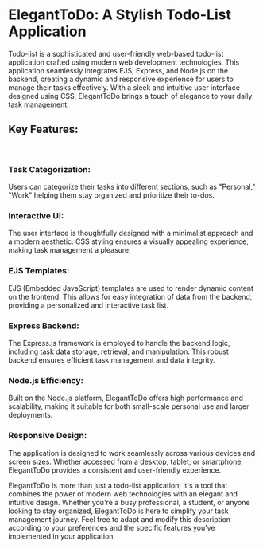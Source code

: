<h1>ElegantToDo: A Stylish Todo-List Application</h1>
<p>Todo-list is a sophisticated and user-friendly web-based todo-list application crafted using modern web development technologies. This application seamlessly integrates EJS, Express, and Node.js on the backend, creating a dynamic and responsive experience for users to manage their tasks effectively. With a sleek and intuitive user interface designed using CSS, ElegantToDo brings a touch of elegance to your daily task management.</p>
<h2>Key Features:</h3>
<br>
<h3>Task Categorization: </h3>
<p>Users can categorize their tasks into different sections, such as "Personal," "Work" helping them stay organized and prioritize their to-dos.</p>
<h3>Interactive UI:</h3>
<p>The user interface is thoughtfully designed with a minimalist approach and a modern aesthetic. CSS styling ensures a visually appealing experience, making task management a pleasure.</p>
<h3>EJS Templates:</h3>
<p> EJS (Embedded JavaScript) templates are used to render dynamic content on the frontend. This allows for easy integration of data from the backend, providing a personalized and interactive task list.</p>
<h3>Express Backend: </h3>
<p>The Express.js framework is employed to handle the backend logic, including task data storage, retrieval, and manipulation. This robust backend ensures efficient task management and data integrity.</p>
<h3>Node.js Efficiency: </h3>
<p>Built on the Node.js platform, ElegantToDo offers high performance and scalability, making it suitable for both small-scale personal use and larger deployments.</p>
<h3>Responsive Design:</h3>
<p>The application is designed to work seamlessly across various devices and screen sizes. Whether accessed from a desktop, tablet, or smartphone, ElegantToDo provides a consistent and user-friendly experience.</p>

<p>ElegantToDo  is more than just a todo-list application; it's a tool that combines the power of modern web technologies with an elegant and intuitive design. Whether you're a busy professional, a student, or anyone looking to stay organized, ElegantToDo is here to simplify your task management journey.
Feel free to adapt and modify this description according to your preferences and the specific features you've implemented in your application.
</p>


